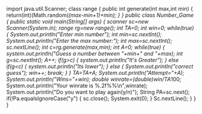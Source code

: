 import java.util.Scanner;
class range
{
public int generate(int max,int min)
{
return(int)(Math.random(*(max-min+1)+min);
}
}
public class Number_Game
{
public static void main(String[] args)
{
scanner sc=new Scanner(System.in);
range rg=new range();
int TA=0;
int win=0;
while(true)
{
System.out.println("Enter min number");
int min=sc.nextInt();
System.out.println("Enter the max number:");
int max=sc.nextInt();
sc.nextLine();
int c=rg.generate(max,min);
int A=0;
while(true)
{
system.out.println("Guess a number between "+min+" and "+max);
int g=sc.nextInt();
A++;
if(g>c)
{
system.out.println("It's Greater");
}
else if(g<c)
{
system.out.println("Its lower");
}
else
{
System.out.println("correct guess");
win++;
break;
}
}
TA=TA+A;
System.out.println("Attempt="+A);
System.out.println("Wins="+win);
double winrate=(double)win/TA*100;
System.out.println("Your winrate is %.2f%%\n",winrate);
System.out.println("Do you want to play again(y/n)");
String PA=sc.next();
if(!Pa.equalsIgnoreCase("y")
{
sc.close();
System.exit(0);
}
Sc.nextLine();
}
}
}
